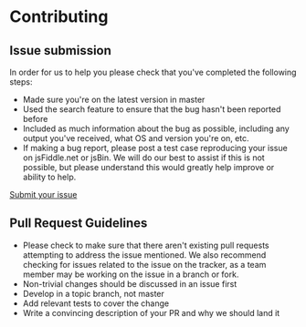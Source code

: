 # Contributing

## Issue submission

In order for us to help you please check that you've completed the following steps:

* Made sure you're on the latest version in master
* Used the search feature to ensure that the bug hasn't been reported before
* Included as much information about the bug as possible, including any output you've received, what OS and version you're on, etc.
* If making a bug report, please post a test case reproducing your issue on jsFiddle.net or jsBin. We will do our best to assist if this is not possible, but please understand this would greatly help improve or ability to help.

[Submit your issue](https://github.com/nagarro/spartan/issues/new)

## Pull Request Guidelines

* Please check to make sure that there aren't existing pull requests attempting to address the issue mentioned. We also recommend checking for issues related to the issue on the tracker, as a team member may be working on the issue in a branch or fork.
* Non-trivial changes should be discussed in an issue first
* Develop in a topic branch, not master
* Add relevant tests to cover the change
* Write a convincing description of your PR and why we should land it